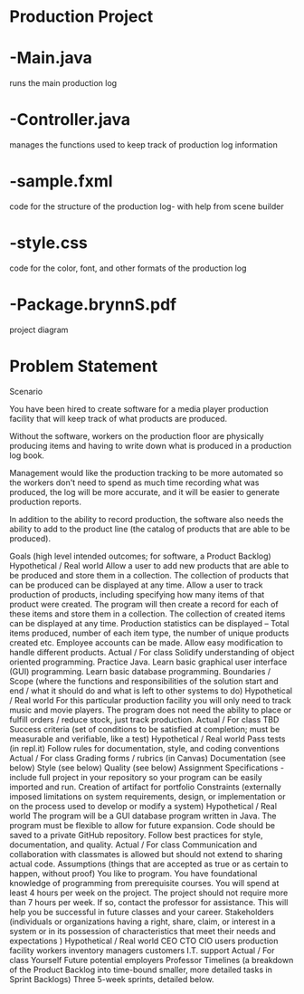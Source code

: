# Production Project

# -Main.java
runs the main production log 
# -Controller.java
manages the functions used to keep track of production log information
# -sample.fxml
code for the structure of the production log- with help from scene builder
# -style.css
code for the color, font, and other formats of the production log

# -Package.brynnS.pdf
project diagram

# Problem Statement
Scenario

You have been hired to create software for a media player production facility that will keep track of what products are produced. 

Without the software, workers on the production floor are physically producing items and having to write down what is produced in a production log book. 

Management would like the production tracking to be more automated so the workers don't need to spend as much time recording what was produced, the log will be more accurate, and it will be easier to generate production reports. 

In addition to the ability to record production, the software also needs the ability to add to the product line (the catalog of products that are able to be produced).

Goals (high level intended outcomes; for software, a Product Backlog)
Hypothetical / Real world
Allow a user to add new products that are able to be produced and store them in a collection.
The collection of products that can be produced can be displayed at any time.
Allow a user to track production of products, including specifying how many items of that product were created. The program will then create a record for each of these items and store them in a collection.
The collection of created items can be displayed at any time.
Production statistics can be displayed – Total items produced, number of each item type, the number of unique products created etc.
Employee accounts can be made.
Allow easy modification to handle different products.
Actual / For class
Solidify understanding of object oriented programming. 
Practice Java.
Learn basic graphical user interface (GUI) programming. 
Learn basic database programming. 
Boundaries / Scope (where the functions and responsibilities of the solution start and end / what it should do and what is left to other systems to do)
Hypothetical / Real world
For this particular production facility you will only need to track music and movie players.
The program does not need the ability to place or fulfill orders / reduce stock, just track production.
Actual / For class
TBD
Success criteria (set of conditions to be satisfied at completion; must be measurable and verifiable, like a test)
Hypothetical / Real world
Pass tests (in repl.it)
Follow rules for documentation, style, and coding conventions
Actual / For class
Grading forms / rubrics (in Canvas)
Documentation (see below)
Style (see below)
Quality (see below)
Assignment Specifications - include full project in your repository so your program can be easily imported and run.
Creation of artifact for portfolio 
Constraints (externally imposed limitations on system requirements, design, or implementation or on the process used to develop or modify a system)
Hypothetical / Real world
The program will be a GUI database program written in Java. 
The program must be flexible to allow for future expansion. 
Code should be saved to a private GitHub repository. 
Follow best practices for style, documentation, and quality. 
Actual / For class
Communication and collaboration with classmates is allowed but should not extend to sharing actual code.
Assumptions (things that are accepted as true or as certain to happen, without proof)
You like to program.
You have foundational knowledge of programming from prerequisite courses. 
You will spend at least 4 hours per week on the project. 
The project should not require more than 7 hours per week. If so, contact the professor for assistance. 
This will help you be successful in future classes and your career.
Stakeholders (individuals or organizations having a right, share, claim, or interest in a system or in its possession of characteristics that meet their needs and expectations )
Hypothetical / Real world
CEO 
CTO 
CIO 
users 
production facility workers 
inventory managers
customers 
I.T. support
Actual / For class
Yourself
Future potential employers
Professor
Timelines (a breakdown of the Product Backlog into time-bound smaller, more detailed tasks in Sprint Backlogs)
Three 5-week sprints, detailed below.
